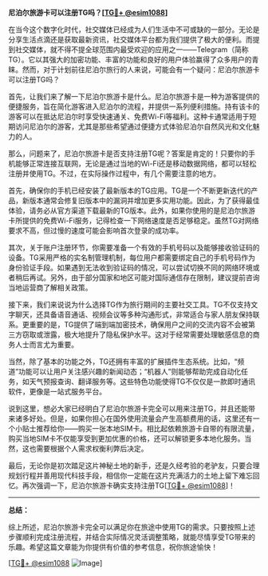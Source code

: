 **尼泊尔旅游卡可以注册TG吗？[[TG💪+ @esim1088](https://t.me/s/esim1088)]**

在当今这个数字化时代，社交媒体已经成为人们生活中不可或缺的一部分。无论是分享生活点滴还是获取最新资讯，社交媒体平台都为我们提供了极大的便利。而提到社交媒体，就不得不提全球范围内最受欢迎的应用之一——Telegram（简称TG）。它以其强大的加密功能、丰富的功能和良好的用户体验赢得了众多用户的青睐。然而，对于计划前往尼泊尔旅行的人来说，可能会有一个疑问：尼泊尔旅游卡可以注册TG吗？

首先，让我们来了解一下尼泊尔旅游卡是什么。尼泊尔旅游卡是一种为游客提供的便捷服务，旨在简化游客进入尼泊尔的流程，并提供一系列便利措施。持有该卡的游客可以在抵达尼泊尔时享受快速通关、免费Wi-Fi等福利。这种卡通常适用于短期访问尼泊尔的游客，尤其是那些希望通过便捷方式体验尼泊尔自然风光和文化魅力的人。

那么，问题来了，尼泊尔旅游卡是否支持注册TG呢？答案是肯定的！只要你的手机能够正常连接互联网，无论是通过当地的Wi-Fi还是移动数据网络，都可以轻松注册并使用TG。不过，在实际操作过程中，有几个需要注意的地方。

首先，确保你的手机已经安装了最新版本的TG应用。TG是一个不断更新迭代的产品，新版本通常会修复旧版本中的漏洞并增加更多实用功能。因此，为了获得最佳体验，请务必从官方渠道下载最新的TG版本。此外，如果你使用的是尼泊尔旅游卡所提供的免费Wi-Fi服务，记得检查一下网络速度是否足够稳定。虽然TG对网络要求不高，但过慢的速度可能会影响首次登录的成功率。

其次，关于账户注册环节，你需要准备一个有效的手机号码以及能够接收验证码的设备。TG采用严格的实名制管理机制，每位用户都需要绑定自己的手机号码作为身份验证手段。如果遇到无法收到验证码的情况，可以尝试切换不同的网络环境或者稍后再试。另外，由于部分国家和地区可能对国际通信存在限制，建议提前咨询当地运营商了解相关政策。

接下来，我们来说说为什么选择TG作为旅行期间的主要社交工具。TG不仅支持文字聊天，还具备语音通话、视频会议等多种沟通形式，非常适合与家人朋友保持联系。更重要的是，TG提供了端到端加密技术，确保用户之间的交流内容不会被第三方窃取或泄露，极大地提升了隐私保护水平。这对于经常需要处理敏感信息的商务人士而言尤为重要。

当然，除了基本的功能之外，TG还拥有丰富的扩展插件生态系统。比如，“频道”功能可以让用户关注感兴趣的新闻动态；“机器人”则能够帮助完成自动化任务，如天气预报查询、翻译服务等。这些特色功能使得TG不仅仅是一款即时通讯软件，更像是一站式服务平台。

说到这里，想必大家已经明白了尼泊尔旅游卡完全可以用来注册TG，并且还能带来诸多好处。但是，如果你担心在国外使用流量会产生高额费用的话，这里还有一个小贴士推荐给你——购买一张本地SIM卡。相比起依赖旅游卡自带的有限流量，购买当地SIM卡不仅能享受到更加优惠的价格，还可以解锁更多本地化服务。当然，这也需要根据个人需求权衡利弊后决定。

最后，无论你是初次踏足这片神秘土地的新手，还是久经考验的老驴友，只要合理规划行程并善用现代科技手段，相信你一定能在这片充满活力的土地上留下难忘回忆。再次强调一下，尼泊尔旅游卡确实支持注册TG[[TG💪+ @esim1088](https://t.me/s/esim1088)]！

---

**总结：**

综上所述，尼泊尔旅游卡完全可以满足你在旅途中使用TG的需求。只要按照上述步骤顺利完成注册流程，并结合实际情况灵活调整策略，就能尽情享受TG带来的乐趣。希望这篇文章能为你提供有价值的参考信息，祝你旅途愉快！

[[TG💪+ @esim1088](https://t.me/s/esim1088) ![Image](https://i.postimg.cc/4NQfJmqS/Snipaste-2025-05-13-00-14-12.png)]